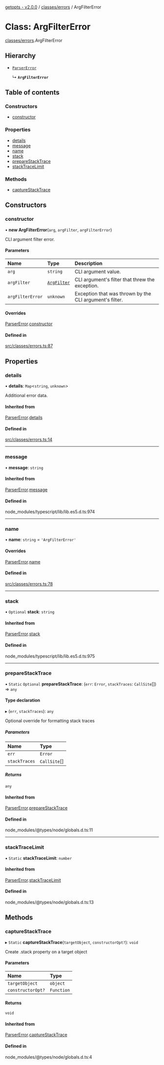 [getopts - v2.0.0](../README.md) / [classes/errors](../modules/classes_errors.md) / ArgFilterError

# Class: ArgFilterError

[classes/errors](../modules/classes_errors.md).ArgFilterError

## Hierarchy

- [`ParserError`](classes_errors.ParserError.md)

  ↳ **`ArgFilterError`**

## Table of contents

### Constructors

- [constructor](classes_errors.ArgFilterError.md#constructor)

### Properties

- [details](classes_errors.ArgFilterError.md#details)
- [message](classes_errors.ArgFilterError.md#message)
- [name](classes_errors.ArgFilterError.md#name)
- [stack](classes_errors.ArgFilterError.md#stack)
- [prepareStackTrace](classes_errors.ArgFilterError.md#preparestacktrace)
- [stackTraceLimit](classes_errors.ArgFilterError.md#stacktracelimit)

### Methods

- [captureStackTrace](classes_errors.ArgFilterError.md#capturestacktrace)

## Constructors

### constructor

• **new ArgFilterError**(`arg`, `argFilter`, `argFilterError`)

CLI argument filter error.

#### Parameters

| Name             | Type                                                        | Description                                             |
| :--------------- | :---------------------------------------------------------- | :------------------------------------------------------ |
| `arg`            | `string`                                                    | CLI argument value.                                     |
| `argFilter`      | [`ArgFilter`](../interfaces/interfaces_schema.ArgFilter.md) | CLI argument's filter that threw the exception.         |
| `argFilterError` | `unknown`                                                   | Exception that was thrown by the CLI argument's filter. |

#### Overrides

[ParserError](classes_errors.ParserError.md).[constructor](classes_errors.ParserError.md#constructor)

#### Defined in

[src/classes/errors.ts:87](https://github.com/prasadrajandran/node-getopts/blob/f04388b/src/classes/errors.ts#L87)

## Properties

### details

• **details**: `Map`<`string`, `unknown`\>

Additional error data.

#### Inherited from

[ParserError](classes_errors.ParserError.md).[details](classes_errors.ParserError.md#details)

#### Defined in

[src/classes/errors.ts:14](https://github.com/prasadrajandran/node-getopts/blob/f04388b/src/classes/errors.ts#L14)

---

### message

• **message**: `string`

#### Inherited from

[ParserError](classes_errors.ParserError.md).[message](classes_errors.ParserError.md#message)

#### Defined in

node_modules/typescript/lib/lib.es5.d.ts:974

---

### name

• **name**: `string` = `'ArgFilterError'`

#### Overrides

[ParserError](classes_errors.ParserError.md).[name](classes_errors.ParserError.md#name)

#### Defined in

[src/classes/errors.ts:78](https://github.com/prasadrajandran/node-getopts/blob/f04388b/src/classes/errors.ts#L78)

---

### stack

• `Optional` **stack**: `string`

#### Inherited from

[ParserError](classes_errors.ParserError.md).[stack](classes_errors.ParserError.md#stack)

#### Defined in

node_modules/typescript/lib/lib.es5.d.ts:975

---

### prepareStackTrace

▪ `Static` `Optional` **prepareStackTrace**: (`err`: `Error`, `stackTraces`: `CallSite`[]) => `any`

#### Type declaration

▸ (`err`, `stackTraces`): `any`

Optional override for formatting stack traces

##### Parameters

| Name          | Type         |
| :------------ | :----------- |
| `err`         | `Error`      |
| `stackTraces` | `CallSite`[] |

##### Returns

`any`

#### Inherited from

[ParserError](classes_errors.ParserError.md).[prepareStackTrace](classes_errors.ParserError.md#preparestacktrace)

#### Defined in

node_modules/@types/node/globals.d.ts:11

---

### stackTraceLimit

▪ `Static` **stackTraceLimit**: `number`

#### Inherited from

[ParserError](classes_errors.ParserError.md).[stackTraceLimit](classes_errors.ParserError.md#stacktracelimit)

#### Defined in

node_modules/@types/node/globals.d.ts:13

## Methods

### captureStackTrace

▸ `Static` **captureStackTrace**(`targetObject`, `constructorOpt?`): `void`

Create .stack property on a target object

#### Parameters

| Name              | Type       |
| :---------------- | :--------- |
| `targetObject`    | `object`   |
| `constructorOpt?` | `Function` |

#### Returns

`void`

#### Inherited from

[ParserError](classes_errors.ParserError.md).[captureStackTrace](classes_errors.ParserError.md#capturestacktrace)

#### Defined in

node_modules/@types/node/globals.d.ts:4
